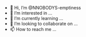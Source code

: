 - 👋 Hi, I’m @NNOBODYS-emptiness
- 👀 I’m interested in ...
- 🌱 I’m currently learning ...
- 💞️ I’m looking to collaborate on ...
- 📫 How to reach me ...

<!---
NNOBODYS-emptiness/NNOBODYS-emptiness is a ✨ special ✨ repository because its `README.md` (this file) appears on your GitHub profile.
You can click the Preview link to take a look at your changes.
--->
